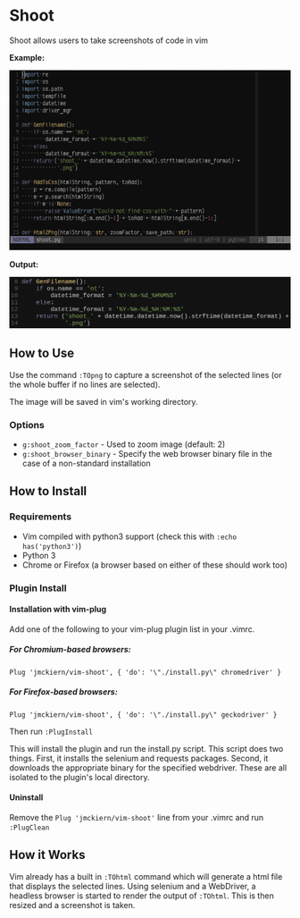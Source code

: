 # Shoot

Shoot allows users to take screenshots of code in vim

**Example:**

![](demo.gif)

**Output:**

![](demo.png)

## How to Use

Use the command `:TOpng` to capture a screenshot of the selected lines (or the whole buffer if no lines are selected).

The image will be saved in vim's working directory.

### Options

- `g:shoot_zoom_factor` - Used to zoom image (default: 2)
- `g:shoot_browser_binary` - Specify the web browser binary file in the case of a non-standard installation

## How to Install

### Requirements

- Vim compiled with python3 support (check this with `:echo has('python3')`)
- Python 3
- Chrome or Firefox (a browser based on either of these should work too)

### Plugin Install

#### Installation with vim-plug

Add one of the following to your vim-plug plugin list in your .vimrc.

##### For Chromium-based browsers:
```
Plug 'jmckiern/vim-shoot', { 'do': '\"./install.py\" chromedriver' }
```
##### For Firefox-based browsers:
```
Plug 'jmckiern/vim-shoot', { 'do': '\"./install.py\" geckodriver' }
```

Then run `:PlugInstall`

This will install the plugin and run the install.py script. This script does
two things. First, it installs the selenium and requests packages. Second, it
downloads the appropriate binary for the specified webdriver. These are all
isolated to the plugin's local directory.

#### Uninstall

Remove the `Plug 'jmckiern/vim-shoot'` line from your .vimrc and run `:PlugClean`

## How it Works

Vim already has a built in `:TOhtml` command which will generate a html file
that displays the selected lines. Using selenium and a WebDriver, a headless
browser is started to render the output of `:TOhtml`. This is then resized and
a screenshot is taken.
